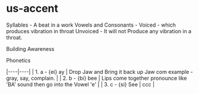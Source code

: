 # us-accent

Syllables -  A beat in a work
Vowels and Consonants - 
Voiced -  which produces vibration in throat
Unvoiced - It will not Produce any vibration in a throat.


Building Awareness

Phonetics

|----|----|
| 1. a - {ei} ay    | Drop Jaw and Bring it back up Jaw com example - gray, say, complain. |
| 2. b - {bi} bee   | Lips come together pronounce like 'BA' sound then go into the Vowel 'e' |
| 3. c - {si} See   | ccc | 

